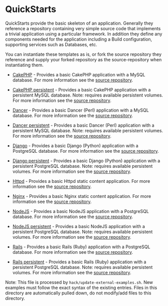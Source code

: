 QuickStarts
===========

QuickStarts provide the basic skeleton of an application. Generally they
reference a repository containing very simple source code that implements a
trivial application using a particular framework. In addition they define any
components needed for the application including a Build configuration,
supporting services such as Databases, etc.

You can instantiate these templates as is, or fork the source repository they
reference and supply your forked repository as the source-repository when
instantiating them.

* [CakePHP](https://raw.githubusercontent.com/openshift/library/master/arch/x86_64/official/cakephp/templates/cakephp-mysql-example.json) - Provides a basic CakePHP application with a MySQL database. For more information see the [source repository](https://github.com/sclorg/cakephp-ex).
* [CakePHP persistent](https://raw.githubusercontent.com/openshift/library/master/arch/x86_64/official/cakephp/templates/cakephp-mysql-persistent.json) - Provides a basic CakePHP application with a persistent MySQL database. Note: requires available persistent volumes.  For more information see the [source repository](https://github.com/sclorg/cakephp-ex).

* [Dancer](https://raw.githubusercontent.com/openshift/library/master/arch/x86_64/official/dancer/templates/dancer-mysql-example.json) - Provides a basic Dancer (Perl) application with a MySQL database. For more information see the [source repository](https://github.com/sclorg/dancer-ex).
* [Dancer persistent](https://raw.githubusercontent.com/openshift/library/master/arch/x86_64/official/dancer/templates/dancer-mysql-persistent.json) - Provides a basic Dancer (Perl) application with a persistent MySQL database. Note: requires available persistent volumes.  For more information see the [source repository](https://github.com/sclorg/dancer-ex).

* [Django](https://raw.githubusercontent.com/openshift/library/master/arch/x86_64/official/django/templates/django-psql-example.json) - Provides a basic Django (Python) application with a PostgreSQL database. For more information see the [source repository](https://github.com/sclorg/django-ex).
* [Django persistent](https://raw.githubusercontent.com/openshift/library/master/arch/x86_64/official/django/templates/django-psql-persistent.json) - Provides a basic Django (Python) application with a persistent PostgreSQL database. Note: requires available persistent volumes.  For more information see the [source repository](https://github.com/sclorg/django-ex).

* [Httpd](https://raw.githubusercontent.com/openshift/library/master/arch/x86_64/official/httpd/templates/httpd-example.json) - Provides a basic Httpd static content application. For more information see the [source repository](https://github.com/openshift/httpd-ex).

* [Nginx](https://raw.githubusercontent.com/openshift/library/master/arch/x86_64/official/nginx/templates/nginx-example.json) - Provides a basic Nginx static content application. For more information see the [source repository](https://github.com/sclorg/nginx-ex).

* [NodeJS](https://raw.githubusercontent.com/openshift/library/master/arch/x86_64/official/nodejs/templates/nodejs-postgresql-example.json) - Provides a basic NodeJS application with a PostgreSQL database. For more information see the [source repository](https://github.com/nodeshift-starters/nodejs-rest-http-crud).
* [NodeJS persistent](https://raw.githubusercontent.com/openshift/library/master/arch/x86_64/official/nodejs/templates/nodejs-postgresql-persistent.json) - Provides a basic NodeJS application with a persistent PostgreSQL database. Note: requires available persistent volumes.  For more information see the [source repository](https://github.com/nodeshift-starters/nodejs-rest-http-crud).

* [Rails](https://raw.githubusercontent.com/openshift/library/master/arch/x86_64/official/rails/templates/rails-postgresql-example.json) - Provides a basic Rails (Ruby) application with a PostgreSQL database. For more information see the [source repository](https://github.com/sclorg/rails-ex).
* [Rails persistent](https://raw.githubusercontent.com/openshift/library/master/arch/x86_64/official/rails/templates/rails-pgsql-persistent.json) - Provides a basic Rails (Ruby) application with a persistent PostgreSQL database. Note: requires available persistent volumes.  For more information see the [source repository](https://github.com/sclorg/rails-ex).

Note: This file is processed by `hack/update-external-examples.sh`. New examples
must follow the exact syntax of the existing entries. Files in this directory
are automatically pulled down, do not modify/add files to this directory.
